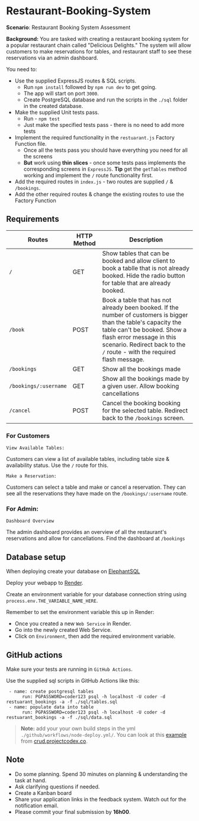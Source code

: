 # Restaurant-Booking-System 

**Scenario**: Restaurant Booking System Assessment

**Background:** You are tasked with creating a restaurant booking system for a popular restaurant chain called "Delicious Delights." The system will allow customers to make reservations for tables, and restaurant staff to see these reservations via an admin dashboard.

You need to:

* Use the supplied ExpressJS routes & SQL scripts.
     * Run `npm install` followed by `npm run dev` to get going.
     * The app will start on port `3000`.
     * Create PostgreSQL database and run the scripts in the `./sql` folder in the created database.
* Make the supplied Unit tests pass. 
     * Run - `npm test`
     * Just make the specified tests pass - there is no need to add more tests
* Implement the required functionality in the `restuarant.js` Factory Function file.
     * Once all the tests pass you should have everything you need for all the screens
     * **But** work using **thin slices** - once some tests pass implements the corresponding screens in `ExpressJS`. **Tip** get the `getTables` method working and implement the `/` route functionality first.
* Add the required routes in `index.js` - two routes are supplied `/` & `/bookings`.
* Add the other required routes & change the existing routes to use the Factory Function

## Requirements 

Routes   | HTTP Method | Description 
---|----|---
`/` | GET | Show tables that can be booked and allow client to book a tablle that is not already booked. Hide the radio button for table that are already booked.
`/book` | POST | Book a table that has not already been booked. If the number of customers is bigger than the table's capacity the table can't be booked. Show a flash error message in this scenario. Redirect back to the `/` route - with the required flash message.
`/bookings` | GET | Show all the bookings made
`/bookings/:username` | GET | Show all the bookings made by a given user. Allow booking cancellations
`/cancel` | POST | Cancel the booking booking for the selected table. Redirect back to the `/bookings` screen.

### For Customers 

`View Available Tables:`

Customers can view a list of available tables, including table size & availability status. Use the `/` route for this.

`Make a Reservation:`

Customers can select a table and make or cancel a reservation. They can see all the reservations they have made on the `/bookings/:username` route.

### For Admin:

`Dashboard Overview`

The admin dashboard provides an overview of all the restaurant's reservations and allow for cancellations. Find the dashboard at `/bookings`

## Database setup

When deploying create your database on [ElephantSQL](https://customer.elephantsql.com/login)

Deploy your webapp to [Render](https://render.com/).

Create an environment variable for your database connection string using `process.env.THE_VARIABLE_NAME_HERE`. 

Remember to set the environment variable this up in Render:

* Once you created a new `Web Service` in Render. 
* Go into the newly created Web Service. 
* Click on `Environment`, then add the required environment variable.

## GitHub actions                                            

Make sure your tests are running in `GitHub Actions`.

Use the supplied sql scripts in GitHub Actions like this:

```
 - name: create postgresql tables
      run: PGPASSWORD=coder123 psql -h localhost -U coder -d restuarant_bookings -a -f ./sql/tables.sql
 - name: populate data into table
      run: PGPASSWORD=coder123 psql -h localhost -U coder -d restuarant_bookings -a -f ./sql/data.sql
```

> **Note:** add your your own build steps in the yml `./github/workflows/node-deploy.yml/`. You can look at this [example](https://github.com/codex-academy/BasicExpressWebApp/blob/master/.github/workflows/node-pgsql.js.yml) from [crud.projectcodex.co](http://crud.projectcodex.co).

## Note

* Do some planning. Spend 30 minutes on planning & understanding the task at hand.
* Ask clarifying questions if needed.
* Create a Kanban board
* Share your application links in the feedback system. Watch out for the notification email.
* Please commit your final submission by **16h00**.
